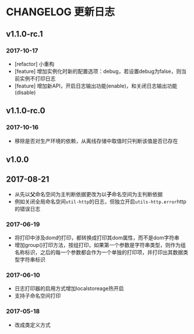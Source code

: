 # CHANGELOG 更新日志

## v1.1.0-rc.1
### 2017-10-17
- [refactor] 小重构
- [feature] 增加实例化时新的配置选项：debug，若设置debug为false，则当前实例不打印日志
- [feature] 增加新API，开启日志输出功能(enable)，和关闭日志输出功能(disable)

## v1.1.0-rc.0
### 2017-10-16
- 移除是否对生产环境的依赖，从离线存储中取值时只判断该值是否已存在

## v1.0.0
## 2017-08-21
- 从先以**父**命名空间为主判断依据更改为以**子**命名空间为主判断依据
- 例如关闭全局命名空间`util-http`的日志，但独立开启`utils-http.error`http的错误日志

### 2017-06-19
- 将打印中涉及dom的打印，都转换成打印其dom属性，而不是dom字符串
- 增加group()打印方法，按组打印，如果第一个参数是字符串类型，则作为组名称标识，之后的每一个参数都会作为一个单独的打印项，并打印出其数据类型字符串标识

### 2017-06-10
- 日志打印器的启用方式增加localstoreage热开启
- 支持子命名空间打印

### 2017-05-18
- 改成类定义方式